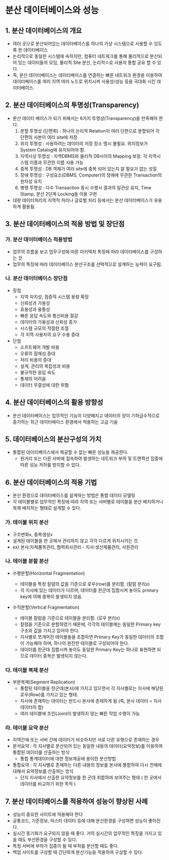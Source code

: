 # 분산 데이터베이스와 성능
## 1. 분산 데이터베이스의 개요
  - 여러 곳으로 분산되어있는 데이터베이스를 하나의 가상 시스템으로 사용할 수 있도록 한 데이터베이스
  - 논리적으로 동일한 시스템에 속하지만, 컴퓨터 네트워크를 통해 물리적으로 분산되어 있는 데이터들의 모임, 물리적 Site 분산, 논리적ㅇ로 사용자 통합 공유 할 수 있다.
  - 즉, 분산 데이터베이스는 데이터베이스를 연결하는 빠른 네트워크 환경을 이용하여 데이터베이스를 여러 지역 여러 노드로 위치시켜 사용성/성능 등을 극대화 시킨 데이터베이스.

## 2. 분산 데이터베이스의 투명성(Transparency)
  - 분산 데이터 베이스가 되기 위해서는 6가지 투명성(Transparency)을 만족해야 한다.
    1) 분할 투명성 (단편화) : 하나의 논리적 Relation이 여러 단편으로 분할되어 각 단편의 사본이 여러 site에 저장
    2) 위치 투명성 : 사용하려는 데이터의 저장 장소 명시 불필요. 위치정보가 System Catalog에 유지되어야 함.
    3) 지역사상 투명성 : 지역DBMS와 물리적 DB사이의 Mapping 보장. 각 지역시스템 이름과 무관한 이름 사용 가능
    4) 중복 투명성 : DB 객체가 여러 site에 중복 되어 있는지 알 필요가 없는 성질
    5) 장애 투명성 : 구성요소(DBMS, Computer)의 장애에 무관한 Transaction의 원자성 유지
    6) 병행 투명성 : 다수 Transaction 동시 수행시 결과의 일관성 유지, Time Stamp, 분산 2단계 Locking을 이용 구현
  - 대량 데이터처리의 지역적 처리나 글로벌 처리 등에서는 분산 데이터베이스가 유용하게 활용됨.
  
## 3. 분산 데이터베이스의 적용 방법 및 장단점
### 가. 분산 데이터베이스 적용방법
  - 업무의 흐름을 보고 업무구성에 따른 아키텍처 특징에 따라 데이터베이스를 구성하는 것
  - 업무의 특징에 따라 데이터베이스 분산구조를 선택적으로 설계하는 능력이 요구됨.
### 나. 분산 데이터베이스 장단점
  - 장점
      - 지역 자치성, 점증적 시스템 용량 확장
      - 신뢰성과 가용성
      - 효용성과 융통성
      - 빠른 응답 속도와 통신비용 절감
      - 데이터의 가용성과 신뢰성 증가
      - 시스템 규모의 적절한 조절
      - 각 지역 사용자의 요구 수용 증대
  - 단점
      - 소프트웨어 개발 비용
      - 오류의 잠재성 증대
      - 처리 비용의 증대
      - 설계, 관리의 복잡성과 비용
      - 불규칙한 응답 속도
      - 통제의 어려움
      - 데이터 무결성에 대한 위협

## 4. 분산 데이터베이스의 활용 방향성
  - 분산 데이터베이스는 업무적인 기능이 다양해지고 데이터의 양이 기하급수적으로 증가하는 최근 데이터베이스 환경에서 적용하는 고급 기술

## 5. 데이터베이스의 분산구성의 가치
  - 통합된 데이터베이스에서 제공할 수 없는 빠른 성능을 제공한다.
    - 원거리 또는 다른 서버에 접속하여 발생하는 네트워크 부하 및 트랜잭션 집중에 따른 성능 저하를 방지할 수 있다.

## 6. 분산 데이터베이스의 적용 기법
  - 분산 환경으로 데이터베이스를 설계하는 방법은 통합 데이터 모델링
  - 각 테이블별로 업무적인 특징에 따라 지역 또는 서버별로 테이블을 분산 배치하거나 복제 배치하는 형태로 설계할 수 있다. 
### 가. 테이불 위치 분산
  - 구조변화x, 중복생성x
  - 설계된 테이블을 한 곳에서 관리하지 않고 각각 다르게 위치시키는 것.
  - ex) 본사:자제품목관리, 협력회사관리 - 지사:생산제품관리, 사원관리 

### 나. 테이블 분할 분산
  - 수평분할(Horizontal Fragmentation)
    - 테이블을 특정 칼럼의 값을 기준으로 로우(row)를 분리함. (칼럼 분리x)
    - 각 지사에 있는 데이터가 다르며, 데이터를 한군데 집합시켜 놓아도 primary key에 의해 중복이 발생되지 않음.

  - 수직분할(Vertical Fragmentation)
    - 테이블 칼럼을 기준으로 테이블을 분리함. (로우 분리x)
    - 칼럼을 기준으로 분할하였기 때문에, 각각의 테이블에는 동일한 Primary key 구조와 값을 가지고 있어야 한다.
    - 지사별로 쪼개어진 테이블들을 조합하면 Primary Key가 동일한 데이터의 조합이 가능해야 하며, 하나의 완전한 테이블로 구성되어야 한다.
    - 데이터를 한군데 집합시켜 놓아도 동일한 Primary Key는 하나로 표현하면 되므로 데이터 중복은 발생되지 않는다.
### 다. 테이블 복제 분산
  - 부분복제(Segment Replication)
    - 통합된 테이블을 한군데(본사)에 가지고 있으면서 각 지사별로는 지사에 해당된 로우(Row)를 가지고 있는 형태.
    - 지사에 존재하는 데이터는 반드시 본사에 존재하게 됨 (즉, 본사 데이터 = 지사데이터의 합)
    - 여러 테이블에 조인(Join)이 발생하지 않는 빠른 작업 수행이 가능
### 라. 테이블 요약 분산
  - 지역간에 또는 서버 간에 데이터가 비슷하지만 서로 다른 유형으로 존재하는 경우
  - 분석요약 : 각 지사별로 분산되어 있는 동일한 내용의 데이터(요악정보)를 이용하여 통합된 데이터를 산출하는 방식
    - 통합 통계데이터에 대한 정보제공에 용이한 분산방법
  - 통합요약 : 각 지사별로 존재하는 다른 내용의 정보를 본사에 통합하여 다시 전체에 대해서 요약정보를 산출하는 방식
    - 단지 지사에서 산출한 요약정보를 한 군데 취합하여 보여주는 형태 ( 한 곳에서 데이터를 비교하기 위한 목적 )
  
## 7. 분산 데이터베이스를 적용하여 성능이 향상된 사례
  - 성능이 중요한 사이트에 적용해야 한다
  - 공통코드, 기준정보, 마스터 데이터 등에 대해 분산환경을 구성하면 성능이 좋아진다.
  - 실시간 동기화가 요구되지 않을 때 좋다. 거의 실시간의 업무적인 특징을 가지고 있을 때도 부산환경을 구성할 수 있다.
  - 특정 서버에 부하가 집중이 될 때 부하를 분산할 때도 좋다.
  - 백업 사이트를 구성할 때 간단하게 분산기능을 적용하여 구성할 수 있다.
